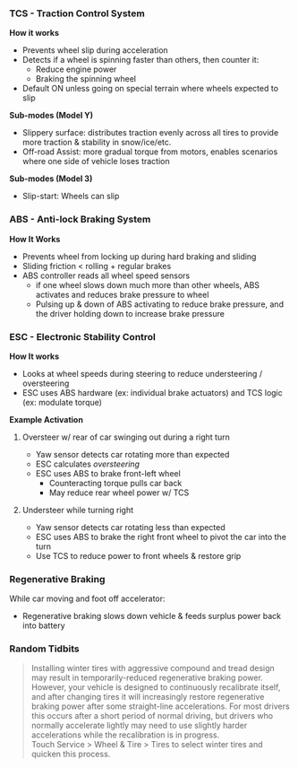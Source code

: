 ### TCS - Traction Control System

**How it works**
- Prevents wheel slip during acceleration
- Detects if a wheel is spinning faster than others, then counter it:
	- Reduce engine power
	- Braking the spinning wheel
- Default ON unless going on special terrain where wheels expected to slip

**Sub-modes (Model Y)**
- Slippery surface: distributes traction evenly across all tires to provide more traction & stability in snow/ice/etc.
- Off-road Assist: more gradual torque from motors, enables scenarios where one side of vehicle loses traction

**Sub-modes (Model 3)**
- Slip-start: Wheels can slip

### ABS - Anti-lock Braking System

**How It Works**
- Prevents wheel from locking up during hard braking and sliding
- Sliding friction < rolling + regular brakes
- ABS controller reads all wheel speed sensors
	- if one wheel slows down much more than other wheels, ABS activates and reduces brake pressure to wheel
	- Pulsing up & down of ABS activating to reduce brake pressure, and the driver holding down to increase brake pressure

### ESC - Electronic Stability Control

**How It works**
- Looks at wheel speeds during steering to reduce understeering / oversteering
- ESC uses ABS hardware (ex: individual brake actuators) and TCS logic (ex: modulate torque)

**Example Activation**

1. Oversteer w/ rear of car swinging out during a right turn
	- Yaw sensor detects car rotating more than expected
	- ESC calculates *oversteering*
	- ESC uses ABS to brake front-left wheel
		- Counteracting torque pulls car back
		- May reduce rear wheel power w/ TCS

2. Understeer while turning right
	- Yaw sensor detects car rotating less than expected
	- ESC uses ABS to brake the right front wheel to pivot the car into the turn
	- Use TCS to reduce power to front wheels & restore grip

### Regenerative Braking

While car moving and foot off accelerator:
- Regenerative braking slows down vehicle & feeds surplus power back into battery


### Random Tidbits
> Installing winter tires with aggressive compound and tread design may result in temporarily-reduced regenerative braking power. However, your vehicle is designed to continuously recalibrate itself, and after changing tires it will increasingly restore regenerative braking power after some straight-line accelerations. For most drivers this occurs after a short period of normal driving, but drivers who normally accelerate lightly may need to use slightly harder accelerations while the recalibration is in progress. Touch Service > Wheel & Tire > Tires to select winter tires and quicken this process.

